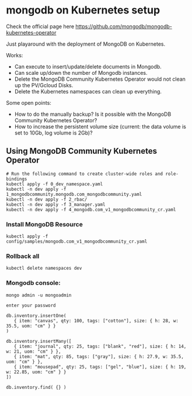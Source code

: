 # mongodb on Kubernetes setup
Check the official page here https://github.com/mongodb/mongodb-kubernetes-operator

Just playaround with the deployment of MongoDB on Kubernetes.

Works:

- Can execute to insert/update/delete documents in Mongodb.
- Can scale up/down the number of Mongodb instances.
- Delete the MongoDB Community Kubernetes Operator would not clean up the PV/Gcloud Disks.
- Delete the Kubernetes namespaces can clean up everything.

Some open points:

- How to do the manually backup? Is it possible with the MongoDB Community Kubernetes Operator?
- How to increase the persistent volume size (current: the data volume is set to 10Gb, log volume is 2Gb)?

## Using MongoDB Community Kubernetes Operator

```
# Run the following command to create cluster-wide roles and role-bindings
kubectl apply -f 0_dev_namespace.yaml
kubectl -n dev apply -f 1_mongodbcommunity.mongodb.com_mongodbcommunity.yaml
kubectl -n dev apply -f 2_rbac/
kubectl -n dev apply -f 3_manager.yaml
kubectl -n dev apply -f 4_mongodb.com_v1_mongodbcommunity_cr.yaml
```


### Install MongoDB Resource

```
kubectl apply -f config/samples/mongodb.com_v1_mongodbcommunity_cr.yaml

```

### Rollback all

```
kubectl delete namespaces dev
```

### Mongodb console:

```
mongo admin -u mongoadmin

enter your password

db.inventory.insertOne(
   { item: "canvas", qty: 100, tags: ["cotton"], size: { h: 28, w: 35.5, uom: "cm" } }
)

db.inventory.insertMany([
   { item: "journal", qty: 25, tags: ["blank", "red"], size: { h: 14, w: 21, uom: "cm" } },
   { item: "mat", qty: 85, tags: ["gray"], size: { h: 27.9, w: 35.5, uom: "cm" } },
   { item: "mousepad", qty: 25, tags: ["gel", "blue"], size: { h: 19, w: 22.85, uom: "cm" } }
])

db.inventory.find( {} )
```
